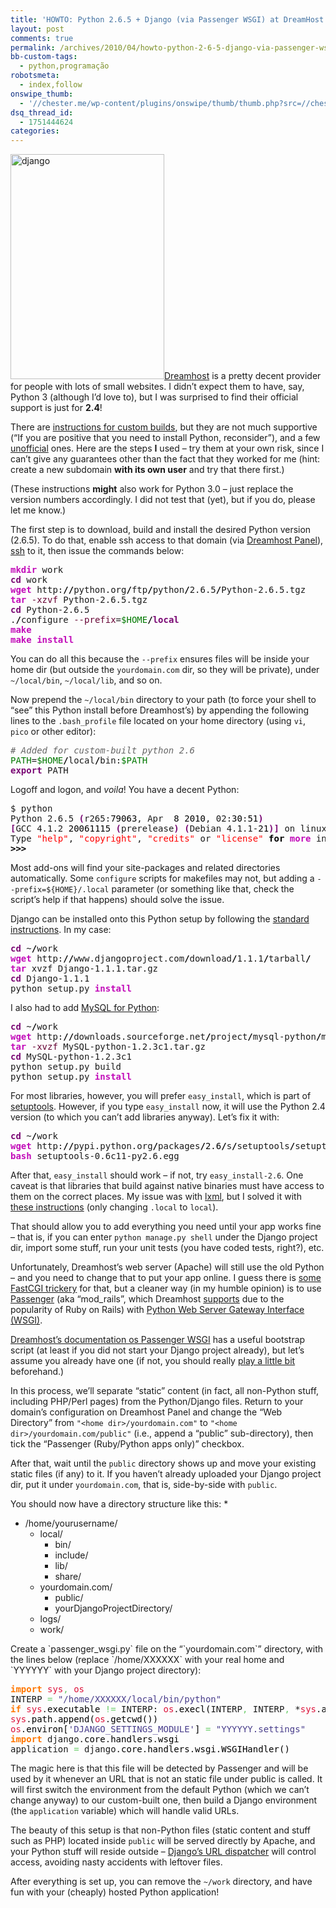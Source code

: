```yaml
---
title: 'HOWTO: Python 2.6.5 + Django (via Passenger WSGI) at DreamHost'
layout: post
comments: true
permalink: /archives/2010/04/howto-python-2-6-5-django-via-passenger-wsgi-at-dreamhost.html
bb-custom-tags:
  - python,programação
robotsmeta:
  - index,follow
onswipe_thumb:
  - '//chester.me/wp-content/plugins/onswipe/thumb/thumb.php?src=//chester.me/wp-content/uploads/2010/04/django.jpg&amp;w=600&amp;h=800&amp;zc=1&amp;q=75&amp;f=0'
dsq_thread_id:
  - 1751444624
categories:
---
```

<img src="//chester.me/wp-content/uploads/2010/04/django.jpg" alt="django" title="django" width="246" height="360" class="alignleft size-full wp-image-6235" />[Dreamhost][1] is a pretty decent provider for people with lots of small websites. I didn&#8217;t expect them to have, say, Python 3 (although I&#8217;d love to), but I was surprised to find their official support is just for **2.4**!

There are [instructions for custom builds][2], but they are not much supportive (&#8220;If you are positive that you need to install Python, reconsider&#8221;), and a few [unofficial][3] ones. Here are the steps **I** used &#8211; try them at your own risk, since I can&#8217;t give any guarantees other than the fact that they worked for me (hint: create a new subdomain **with its own user** and try that there first.)

(These instructions **might** also work for Python 3.0 &#8211; just replace the version numbers accordingly. I did not test that (yet), but if you do, please let me know.)

<!--more-->

The first step is to download, build and install the desired Python version (2.6.5). To do that, enable ssh access to that domain (via [Dreamhost Panel][4]), [ssh][5] to it, then issue the commands below:

<div class="code">
        <pre class="bash" style="font-family:monospace;"><span style="color: #c20cb9; font-weight: bold;">mkdir</span> work
<span style="color: #7a0874; font-weight: bold;">cd</span> work
<span style="color: #c20cb9; font-weight: bold;">wget</span> http:<span style="color: #000000; font-weight: bold;">//</span>python.org<span style="color: #000000; font-weight: bold;">/</span>ftp<span style="color: #000000; font-weight: bold;">/</span>python<span style="color: #000000; font-weight: bold;">/</span>2.6.5<span style="color: #000000; font-weight: bold;">/</span>Python-2.6.5.tgz
<span style="color: #c20cb9; font-weight: bold;">tar</span> <span style="color: #660033;">-xzvf</span> Python-2.6.5.tgz
<span style="color: #7a0874; font-weight: bold;">cd</span> Python-2.6.5
.<span style="color: #000000; font-weight: bold;">/</span>configure <span style="color: #660033;">--prefix</span>=<span style="color: #007800;">$HOME</span><span style="color: #000000; font-weight: bold;">/</span><span style="color: #7a0874; font-weight: bold;">local</span>
<span style="color: #c20cb9; font-weight: bold;">make</span>
<span style="color: #c20cb9; font-weight: bold;">make</span> <span style="color: #c20cb9; font-weight: bold;">install</span></pre>
</div>

You can do all this because the `--prefix` ensures files will be inside your home dir (but outside the `yourdomain.com` dir, so they will be private), under `~/local/bin`, `~/local/lib`, and so on.

Now prepend the `~/local/bin` directory to your path (to force your shell to &#8220;see&#8221; this Python install before Dreamhost&#8217;s) by appending the following lines to the `.bash_profile` file located on your home directory (using `vi`, `pico` or other editor):

<div class="code">
        <pre class="bash" style="font-family:monospace;"><span style="color: #666666; font-style: italic;"># Added for custom-built python 2.6</span>
<span style="color: #007800;">PATH</span>=<span style="color: #007800;">$HOME</span><span style="color: #000000; font-weight: bold;">/</span>local<span style="color: #000000; font-weight: bold;">/</span>bin:<span style="color: #007800;">$PATH</span>
<span style="color: #7a0874; font-weight: bold;">export</span> PATH</pre>
</div>

Logoff and logon, and *voila*! You have a decent Python:

<div class="code">
        <pre class="bash" style="font-family:monospace;">$ python
Python 2.6.5 <span style="color: #7a0874; font-weight: bold;">&#40;</span>r265:<span style="color: #000000;">79063</span>, Apr  <span style="color: #000000;">8</span> <span style="color: #000000;">2010</span>, 02:<span style="color: #000000;">30</span>:<span style="color: #000000;">51</span><span style="color: #7a0874; font-weight: bold;">&#41;</span>
<span style="color: #7a0874; font-weight: bold;">&#91;</span>GCC 4.1.2 <span style="color: #000000;">20061115</span> <span style="color: #7a0874; font-weight: bold;">&#40;</span>prerelease<span style="color: #7a0874; font-weight: bold;">&#41;</span> <span style="color: #7a0874; font-weight: bold;">&#40;</span>Debian 4.1.1-<span style="color: #000000;">21</span><span style="color: #7a0874; font-weight: bold;">&#41;</span><span style="color: #7a0874; font-weight: bold;">&#93;</span> on linux2
Type <span style="color: #ff0000;">"help"</span>, <span style="color: #ff0000;">"copyright"</span>, <span style="color: #ff0000;">"credits"</span> or <span style="color: #ff0000;">"license"</span> <span style="color: #000000; font-weight: bold;">for</span> <span style="color: #c20cb9; font-weight: bold;">more</span> information.
<span style="color: #000000; font-weight: bold;">&gt;&gt;&gt;</span></pre>
</div>

Most add-ons will find your site-packages and related directories automatically. Some `configure` scripts for makefiles may not, but adding a `--prefix=${HOME}/.local` parameter (or something like that, check the script&#8217;s help if that happens) should solve the issue.

Django can be installed onto this Python setup by following the [standard instructions][6]. In my case:

<div class="code">
        <pre class="bash" style="font-family:monospace;"><span style="color: #7a0874; font-weight: bold;">cd</span> ~<span style="color: #000000; font-weight: bold;">/</span>work
<span style="color: #c20cb9; font-weight: bold;">wget</span> http:<span style="color: #000000; font-weight: bold;">//</span>www.djangoproject.com<span style="color: #000000; font-weight: bold;">/</span>download<span style="color: #000000; font-weight: bold;">/</span>1.1.1<span style="color: #000000; font-weight: bold;">/</span>tarball<span style="color: #000000; font-weight: bold;">/</span>
<span style="color: #c20cb9; font-weight: bold;">tar</span> xvzf Django-1.1.1.tar.gz
<span style="color: #7a0874; font-weight: bold;">cd</span> Django-1.1.1
python setup.py <span style="color: #c20cb9; font-weight: bold;">install</span></pre>
</div>

I also had to add [MySQL for Python][7]:

<div class="code">
        <pre class="bash" style="font-family:monospace;"><span style="color: #7a0874; font-weight: bold;">cd</span> ~<span style="color: #000000; font-weight: bold;">/</span>work
<span style="color: #c20cb9; font-weight: bold;">wget</span> http:<span style="color: #000000; font-weight: bold;">//</span>downloads.sourceforge.net<span style="color: #000000; font-weight: bold;">/</span>project<span style="color: #000000; font-weight: bold;">/</span>mysql-python<span style="color: #000000; font-weight: bold;">/</span>mysql-python-test<span style="color: #000000; font-weight: bold;">/</span>1.2.3c1<span style="color: #000000; font-weight: bold;">/</span>MySQL-python-1.2.3c1.tar.gz?<span style="color: #007800;">use_mirror</span>=ufpr
<span style="color: #c20cb9; font-weight: bold;">tar</span> <span style="color: #660033;">-xvzf</span> MySQL-python-1.2.3c1.tar.gz
<span style="color: #7a0874; font-weight: bold;">cd</span> MySQL-python-1.2.3c1
python setup.py build
python setup.py <span style="color: #c20cb9; font-weight: bold;">install</span></pre>
</div>

For most libraries, however, you will prefer `easy_install`, which is part of [setuptools][8]. However, if you type `easy_install` now, it will use the Python 2.4 version (to which you can&#8217;t add libraries anyway). Let&#8217;s fix it with:

<div class="code">
        <pre class="bash" style="font-family:monospace;"><span style="color: #7a0874; font-weight: bold;">cd</span> ~<span style="color: #000000; font-weight: bold;">/</span>work
<span style="color: #c20cb9; font-weight: bold;">wget</span> http:<span style="color: #000000; font-weight: bold;">//</span>pypi.python.org<span style="color: #000000; font-weight: bold;">/</span>packages<span style="color: #000000; font-weight: bold;">/</span><span style="color: #000000;">2.6</span><span style="color: #000000; font-weight: bold;">/</span>s<span style="color: #000000; font-weight: bold;">/</span>setuptools<span style="color: #000000; font-weight: bold;">/</span>setuptools-0.6c11-py2.6.egg<span style="color: #666666; font-style: italic;">#md5=bfa92100bd772d5a213eedd356d64086</span>
<span style="color: #c20cb9; font-weight: bold;">bash</span> setuptools-0.6c11-py2.6.egg</pre>
</div>

After that, `easy_install` should work &#8211; if not, try `easy_install-2.6`. One caveat is that libraries that build against native binaries must have access to them on the correct places. My issue was with [lxml][9], but I solved it with [these instructions][10] (only changing `.local` to `local`).

That should allow you to add everything you need until your app works fine &#8211; that is, if you can enter `python manage.py shell` under the Django project dir, import some stuff, run your unit tests (you have coded tests, right?), etc.

Unfortunately, Dreamhost&#8217;s web server (Apache) will still use the old Python &#8211; and you need to change that to put your app online. I guess there is [some FastCGI trickery][11] for that, but a cleaner way (in my humble opinion) is to use [Passenger][12] (aka &#8220;mod_rails&#8221;, which Dreamhost [supports][13] due to the popularity of Ruby on Rails) with [Python Web Server Gateway Interface (WSGI)][14].

[Dreamhost&#8217;s documentation os Passenger WSGI][15] has a useful bootstrap script (at least if you did not start your Django project already), but let&#8217;s assume you already have one (if not, you should really [play a little bit][16] beforehand.)

In this process, we&#8217;ll separate &#8220;static&#8221; content (in fact, all non-Python stuff, including PHP/Perl pages) from the Python/Django files. Return to your domain&#8217;s configuration on Dreamhost Panel and change the &#8220;Web Directory&#8221; from `"<home dir>/yourdomain.com"` to `"<home dir>/yourdomain.com/public"` (i.e., append a &#8220;public&#8221; sub-directory), then tick the &#8220;Passenger (Ruby/Python apps only)&#8221; checkbox.

After that, wait until the `public` directory shows up and move your existing static files (if any) to it. If you haven&#8217;t already uploaded your Django project dir, put it under `yourdomain.com`, that is, side-by-side with `public`.

You should now have a directory structure like this:
*
*   /home/yourusername/
    *   local/
        *   bin/
        *   include/
        *   lib/
        *   share/
    *   yourdomain.com/
        *   public/
        *   yourDjangoProjectDirectory/
    *   logs/
    *   work/

</em>
Create a `passenger_wsgi.py` file on the &#8220;`yourdomain.com`&#8221; directory, with the lines below (replace `/home/XXXXXX` with your real home and `YYYYYY` with your Django project directory):

<div class="code">
        <pre class="python" style="font-family:monospace;"><span style="color: #ff7700;font-weight:bold;">import</span> <span style="color: #dc143c;">sys</span><span style="color: #66cc66;">,</span> <span style="color: #dc143c;">os</span>
INTERP <span style="color: #66cc66;">=</span> <span style="color: #483d8b;">"/home/XXXXXX/local/bin/python"</span>
<span style="color: #ff7700;font-weight:bold;">if</span> <span style="color: #dc143c;">sys</span>.<span style="color: black;">executable</span> <span style="color: #66cc66;">!=</span> INTERP: <span style="color: #dc143c;">os</span>.<span style="color: black;">execl</span><span style="color: black;">&#40;</span>INTERP<span style="color: #66cc66;">,</span> INTERP<span style="color: #66cc66;">,</span> *<span style="color: #dc143c;">sys</span>.<span style="color: black;">argv</span><span style="color: black;">&#41;</span>
<span style="color: #dc143c;">sys</span>.<span style="color: black;">path</span>.<span style="color: black;">append</span><span style="color: black;">&#40;</span><span style="color: #dc143c;">os</span>.<span style="color: black;">getcwd</span><span style="color: black;">&#40;</span><span style="color: black;">&#41;</span><span style="color: black;">&#41;</span>
<span style="color: #dc143c;">os</span>.<span style="color: black;">environ</span><span style="color: black;">&#91;</span><span style="color: #483d8b;">'DJANGO_SETTINGS_MODULE'</span><span style="color: black;">&#93;</span> <span style="color: #66cc66;">=</span> <span style="color: #483d8b;">"YYYYYY.settings"</span>
<span style="color: #ff7700;font-weight:bold;">import</span> django.<span style="color: black;">core</span>.<span style="color: black;">handlers</span>.<span style="color: black;">wsgi</span>
application <span style="color: #66cc66;">=</span> django.<span style="color: black;">core</span>.<span style="color: black;">handlers</span>.<span style="color: black;">wsgi</span>.<span style="color: black;">WSGIHandler</span><span style="color: black;">&#40;</span><span style="color: black;">&#41;</span></pre>
</div>

The magic here is that this file will be detected by Passenger and will be used by it whenever an URL that is not an static file under public is called. It will first switch the environment from the default Python (which we can&#8217;t change anyway) to our custom-built one, then build a Django environment (the `application` variable) which will handle valid URLs.

The beauty of this setup is that non-Python files (static content and stuff such as PHP) located inside `public` will be served directly by Apache, and your Python stuff will reside outside &#8211; [Django&#8217;s URL dispatcher][17] will control access, avoiding nasty accidents with leftover files.

After everything is set up, you can remove the `~/work` directory, and have fun with your (cheaply) hosted Python application!

 [1]: http://www.dreamhost.com/r.cgi?457883
 [2]: http://wiki.dreamhost.com/Python#Building_a_custom_version_of_Python
 [3]: http://blog.localkinegrinds.com/2007/08/20/custom-python-installation-for-django-on-dreamhost/
 [4]: https://panel.dreamhost.com/
 [5]: http://wiki.dreamhost.com/Ssh
 [6]: http://docs.djangoproject.com/en/dev/topics/install/#installing-official-release
 [7]: http://sourceforge.net/projects/mysql-python/
 [8]: http://pypi.python.org/pypi/setuptools
 [9]: http://codespeak.net/lxml/
 [10]: http://gsnedders.com/installing-lxml-on-dreamhost
 [11]: http://wiki.dreamhost.com/Python_FastCGI
 [12]: http://www.modrails.com/
 [13]: http://wiki.dreamhost.com/Passenger
 [14]: http://www.python.org/dev/peps/pep-0333/
 [15]: http://wiki.dreamhost.com/Passenger_WSGI
 [16]: http://docs.djangoproject.com/en/dev/intro/tutorial01/
 [17]: http://docs.djangoproject.com/en/dev/topics/http/urls/
